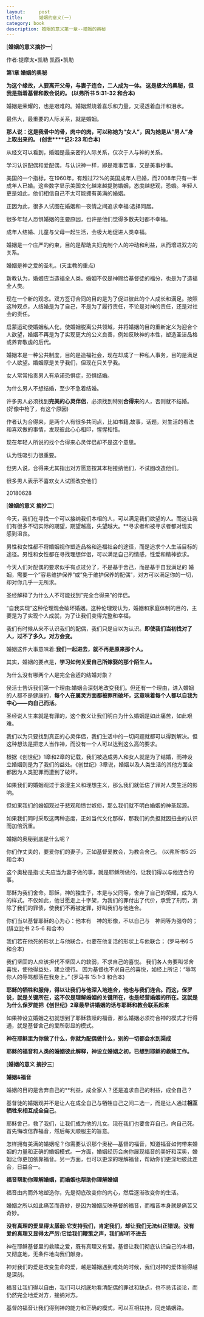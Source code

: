 ```yaml
---
layout:     post
title:      婚姻的意义(一)
category: book
description: 婚姻的意义第一章--婚姻的奥秘
---
```


[**婚姻的意义摘抄一**]

  

作者:提摩太•凯勒  凯西•凯勒

  

**第1章  婚姻的奥秘**

  

**为这个缘故，人要离开父母，与妻****子连合，二人成为一体。  这是极****大的奥秘，但我是指着基督和教****会说的。  (以弗所书 5:31-32 和****合本)**

  

婚姻是荣耀的，也是艰难的。婚姻燃烧着喜乐和力量，又浸透着血汗和泪水。

  

最伟大，最重要的人际关系，就是婚姻。

  

**那人说：这是我骨中的骨，肉中的****肉，可以称她为“女人”，因为她****是从“男人”身上取出来的。  (创世****记2:23 和合本)**

  

从经文可以看到，婚姻是最亲密的人际关系，仅次于人与神的关系。

  

学习认识配偶和爱配偶，与认识神一样，即是难事苦事，又是美事秒事。

  

美国的一个指标，在1960年，有超过72%的美国成年人已婚，而2008年只有一半成年人已婚。这些数字显示美国文化越来越提防婚姻，态度越悲观，恐婚。年轻人更是如此，他们相信自己不太可能拥有美满的婚姻。

  

正因为此，很多人试图在婚姻和一夜情之间追求幸福:选择同居。

  

很多年轻人恐惧婚姻的主要原因，也许是他们觉得多数夫妇都不幸福。

  

成年人结婚、儿童与父母一起生活，会极大地促进人类幸福。

  

婚姻是一个庄严的约束，目的是帮助夫妇克制个人的冲动和利益，从而增进双方的关系。

婚姻是神之爱的圣礼。(天主教的重点)

新教认为，婚姻应当造福全人类。婚姻不仅是神赐给基督徒的福分，也是为了造福全人类。

  

现在一个新的观念。双方签订合同的目的是为了促进彼此的个人成长和满足。按照这种观点，人结婚是为了自己，不是为了履行责任，不论是对神的责任，还是对社会的责任。

  

启蒙运动使婚姻私人化，使婚姻脱离公共领域，并将婚姻的目的重新定义为迎合个人欲望，婚姻不再是为了实现更大的公义良善，例如反映神的本性，塑造圣洁品格或养育敬虔的后代。

  

婚姻本是一种公共制度，目的是造福社会，现在却成了一种私人事务，目的是满足个人欲望。婚姻原是关乎我们，但现在只关乎我。

  

女人常常指责男人有承诺恐惧症，恐惧结婚。

  

为什么男人不想结婚，至少不急着结婚。

许多男人必须找到**完美的心灵伴侣**，必须找到特别**合得来**的人，否则就不结婚。(好像中枪了，有这个原因)

  

作者认为合得来，是两个人有很多共同点，比如书籍,故事，话题，对生活的看法和喜欢做的事情，发现彼此心心相印，惺惺相惜。

  

现在年轻人所说的找个合得来心灵伴侣却不是这个意思。

认为性吸引力很重要。

但男人说，合得来尤其指出对方愿意按其本相接纳他们，不试图改造他们。

很多男人表示不喜欢女人试图改变他们

  

20180628

[**婚姻的意义  摘抄二**]

  

今天，我们在寻找一个可以接纳我们本相的人，可以满足我们欲望的人。而这让我们有很多不切实际的期望，期望越高，失望越大。**寻求者和被寻求者都对现实感到沮丧。

  

男性和女性都不将婚姻视作塑造品格和造福社会的途径，而是追求个人生活目标的途径。男性和女性都在寻找理想伴侣，可以满足自己的情感，性爱和精神欲求。

  

今天人们对配偶的要求似乎有点过分了，不是基于舍己，而是基于自我满足的
婚姻，需要一个”容易维护保养”或”免于维护保养的配偶”，对方可以满足你的一切，却对你几乎一无所求。

  

圣经解释了为什么人不可能找到”完全合得来”的伴侣。

“自我实现”这种伦理观会破坏婚姻。这种伦理观认为，婚姻和家庭体制的目的，主要是为了实现个人成就，为了让我们变得完整和幸福，

  

我们有时候从来不认识我们的配偶，我们只是自以为认识。**即使我们当初找对了人，过不了多久，对方会变。**

  

婚姻这件大事意味着:**我们一起进去，就不再是原来那个人。**

其实，婚姻的要点是，**学习如何关爱自己所嫁娶的那个陌生人。**

  

为什么没有哪两个人是完全合适的结婚对象？

侯活士告诉我们第一个理由:婚姻会深刻地改变我们。但还有一个理由，进入婚姻的人都不是健康的，**每个人在属灵方面都被罪所破坏，这意味着每个人都以自我为中心——向自己而活。**

  

圣经说人生来就是有罪的，这个教义让我们明白为什么婚姻是如此痛苦，如此艰难。

  

我们以为只要找到真正的心灵伴侣，我们生活中的一切问题就都可以得到解决。但这种想法是把恋人当作神，而没有一个人可以达到这么高的要求。

  

根据《创世纪》1章和2章的记载，我们被造成男人和女人就是为了结婚，而神设立婚姻则是为了我们的益处。《创世纪》3章说，婚姻以及人类生活的其他方面全都因为人类犯罪而遭到了破坏。

  

如果我们的婚姻观过于浪漫主义和理想主义，那么我们就低估了罪对人类生活的影响。

但如果我们的婚姻观过于悲观和愤世嫉俗，那么我们就不明白婚姻的神圣起源。

如果我们同时采取这两种态度，正如当代文化那样，那我们的负担就因扭曲的认识而加倍沉重。

  

婚姻的奥秘到底是什么呢？

你们作丈夫的，要爱你们的妻子，正如基督爱教会，为教会舍己。  (以弗所书5:25 和合本)

  

这个奥秘是指:丈夫应当为妻子做的事，就是耶稣所做的，让我们得以与他连合的事。

耶稣为我们舍命。耶稣，神的独生子，本是与父同等，舍弃了自己的荣耀，成为人的样式。不仅如此，他甘愿走上十字架，为我们的罪付出了代价，承受了刑罚，消除了我们的罪债，使我们不再被定罪，好叫我们与他连合。

  

你们当以基督耶稣的心为心：他本有　神的形像，不以自己与　神同等为强夺的；  (腓立比书 2:5-6 和合本)

  

我们若在他死的形状上与他联合，也要在他复活的形状上与他联合；  (罗马书6:5 和合本)

  

我们坚固的人应该担代不坚固人的软弱，不求自己的喜悦。  我们各人务要叫邻舍喜悦，使他得益处，建立德行。  因为基督也不求自己的喜悦，如经上所记：“辱骂你人的辱骂都落在我身上。”  (罗马书 15:1-3 和合本)

  

**耶稣的牺牲和服侍，得以让我们与他深入地连合，他也与我们连合。而这，保罗说，就是关键所在，这不仅是理解婚姻的关键所在，也是经营婚姻的所在。这就是为什么保罗能把《创世纪》2章最早讲婚姻的话与耶稣和教会联系起来**

  

如果神设立婚姻之初就想到了耶稣救赎的福音，那么婚姻必须符合神的模式才行得通，就是基督舍己的爱所彰显的模式。

  

**神在耶稣里为你做了什么，你就为配偶做什么，别的一切都会水到渠成**

  
**耶稣的福音和人类的婚姻彼此解释，神设立婚姻之初，已想到耶稣的救赎工作。**

[**婚姻的意义  摘抄三**]

  

**婚姻&福音**

  

婚姻的目的是舍弃自己的**利益，成全家人？还是追求自己的利益，成全自己？

基督徒的婚姻观并不是让人在成全自己与牺牲自己之间二选一，而是让人通过**相互牺牲来相互成全自己**。

  

耶稣舍己，救了我们，让我们成为他的儿女。现在我们也要舍弃自己，向自己死。首先悔改信靠福音，然后每天顺服主的旨意。

  

怎样拥有美满的婚姻呢？你需要认识那个奥秘—基督的福音，知道福音如何带来婚姻的力量和正确的婚姻模式。一方面，婚姻经历会向你展现福音的美好和深奥，婚姻让你更加依靠福音。另一方面，也可以更深的理解福音，帮助你们更深地彼此连合，日益合一。

  

**福音帮助你理解婚姻，而婚姻也帮助你理解婚姻**

  

福音由内而外地塑造你，先是彻底改变你的内心，然后逐渐改变你的生活。

  

婚姻之所以如此痛苦而奇妙，是因为婚姻反映基督的福音，而福音本身就是痛苦又奇妙。

  

**没有真理的爱显得太孱弱:它支持我们，肯定我们，却让我们无法纠正错误。没有爱的真理又显得太严厉:它给我们鞭策之声，我们却听不进去**

  

神在耶稣基督里的救赎之爱，既有真理又有爱。基督让我们彻底认识自己的本相，又彻底地，无条件地向我们献身。


神对我们的爱是改变生命的爱，越是婚姻遇到难处的时候，我们对神的爱体验得越是深刻。


福音让我们得以自由，我们可以彻底地看清配偶的罪过和缺点，也不忌讳谈论，而仍然完全地爱对方，接纳对方。

基督的福音让我们得到神的能力和正确的模式，可以互相扶持，同走婚姻路。
